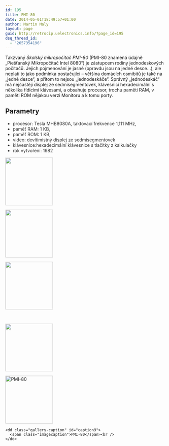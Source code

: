 ```yaml
---
id: 195
title: PMI-80
date: 2014-05-01T18:49:57+01:00
author: Martin Maly
layout: page
guid: http://retrocip.uelectronics.info/?page_id=195
dsq_thread_id:
  - "2657354196"
---
```

Takzvaný _Školský mikropočítač PMI-80_ (PMI-80 znamená údajně &#8222;Piešťanský Mikropočítač Intel 8080&#8220;) je zástupcem rodiny jednodeskových počítačů. Jejich pojmenování je jasné (opravdu jsou na jedné desce&#8230;), ale neplatí to jako podmínka postačující &#8211; většina domácích osmibitů je také na &#8222;jedné desce&#8220;, a přitom to nejsou &#8222;jednodeskáče&#8220;. Správný &#8222;jednodeskáč&#8220; má nejčastěji displej ze sedmisegmentovek, klávesnici hexadecimální s několika řídicími klávesami, a obsahuje procesor, trochu paměti RAM, v paměti ROM nějakou verzi Monitoru a k tomu porty.

## Parametry

<ul style="color: #333333;">
  <li>
    procesor: Tesla MHB8080A, taktovací frekvence 1,111 MHz,
  </li>
  <li>
    paměť RAM: 1 KB,
  </li>
  <li>
    paměť ROM: 1 KB,
  </li>
  <li>
    video: devítimístný displej ze sedmisegmentovek
  </li>
  <li>
    klávesnice:hexadecimální klávesnice s tlačítky z kalkulačky
  </li>
  <li>
    rok vytvoření: 1982
  </li>
</ul>

<div id='gallery-21' class='gallery galleryid-195 gallery-columns-3 gallery-size-thumbnail gallery1'>
  <dl class="gallery-item">
    <dt class="gallery-icon">
      <a href="http://retrocip.cz/wp-content/uploads/sites/6/2013/11/image001.jpg" title="" class="highslide" onclick="return hs.expand(this,{captionId:'caption13'})"><img src="http://retrocip.cz/wp-content/uploads/sites/6/2013/11/image001-150x150.jpg" width="150" height="150" alt="" /></a>
    </dt>
  </dl>
  
  <dl class="gallery-item">
    <dt class="gallery-icon">
      <a href="http://retrocip.cz/wp-content/uploads/sites/6/2013/11/image002.jpg" title="" class="highslide" onclick="return hs.expand(this,{captionId:'caption12'})"><img src="http://retrocip.cz/wp-content/uploads/sites/6/2013/11/image002-150x150.jpg" width="150" height="150" alt="" /></a>
    </dt>
  </dl>
  
  <dl class="gallery-item">
    <dt class="gallery-icon">
      <a href="http://retrocip.cz/wp-content/uploads/sites/6/2013/11/image003.jpg" title="" class="highslide" onclick="return hs.expand(this,{captionId:'caption11'})"><img src="http://retrocip.cz/wp-content/uploads/sites/6/2013/11/image003-150x150.jpg" width="150" height="150" alt="" /></a>
    </dt>
  </dl>
  
  <br style="clear: both" />
  
  <dl class="gallery-item">
    <dt class="gallery-icon">
      <a href="http://retrocip.cz/wp-content/uploads/sites/6/2013/11/image004.jpg" title="" class="highslide" onclick="return hs.expand(this,{captionId:'caption10'})"><img src="http://retrocip.cz/wp-content/uploads/sites/6/2013/11/image004-150x150.jpg" width="150" height="150" alt="" /></a>
    </dt>
  </dl>
  
  <dl class="gallery-item">
    <dt class="gallery-icon">
      <a href="http://retrocip.cz/wp-content/uploads/sites/6/2013/11/image005.jpg" title="PMI-80" class="highslide" onclick="return hs.expand(this,{captionId:'caption9'})"><img src="http://retrocip.cz/wp-content/uploads/sites/6/2013/11/image005-150x150.jpg" width="150" height="150" alt="PMI-80" /></a>
    </dt>
    
    <dd class="gallery-caption" id="caption9">
      <span class="imagecaption">PMI-80</span><br />
    </dd>
  </dl>
  
  <br style='clear: both' />
</div>